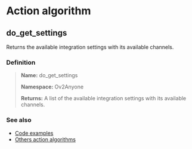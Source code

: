 # Action algorithm

## do_get_settings

Returns the available integration settings with its available channels.
    
### Definition

> **Name:** do_get_settings
> 
> **Namespace:** Ov2Anyone
>
> **Returns:** A list of the available integration settings with its available channels.

### See also
* [Code examples](https://cenit.io/algorithm?f[name][40703][o]=is&f[name][40703][v]=do_get_settings&f[namespace][40840][o]=starts_with&f[namespace][40840][v]=Ov2)
* [Others action algorithms](overview?id=do_get_settings)